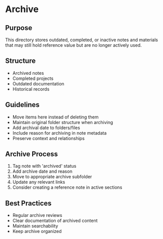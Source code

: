 # Archive

## Purpose
This directory stores outdated, completed, or inactive notes and materials that may still hold reference value but are no longer actively used.

## Structure
- Archived notes
- Completed projects
- Outdated documentation
- Historical records

## Guidelines
- Move items here instead of deleting them
- Maintain original folder structure when archiving
- Add archival date to folders/files
- Include reason for archiving in note metadata
- Preserve context and relationships

## Archive Process
1. Tag note with 'archived' status
2. Add archive date and reason
3. Move to appropriate archive subfolder
4. Update any relevant links
5. Consider creating a reference note in active sections

## Best Practices
- Regular archive reviews
- Clear documentation of archived content
- Maintain searchability
- Keep archive organized
